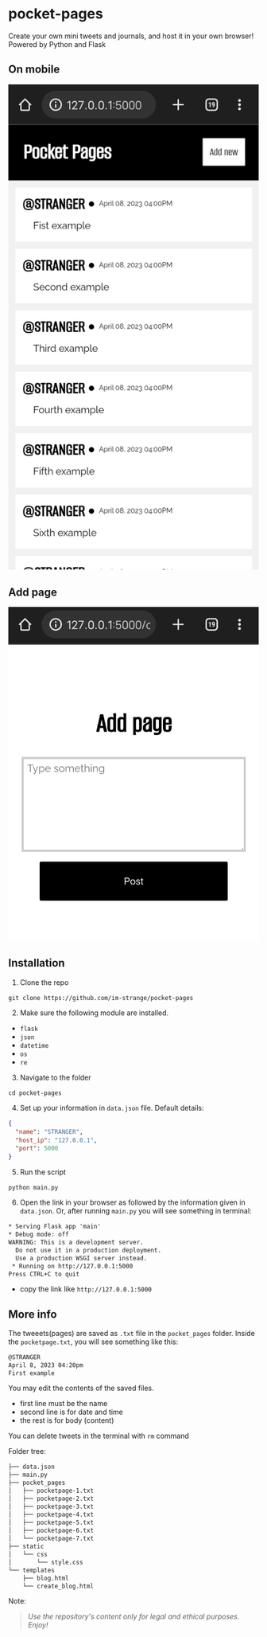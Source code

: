 # pocket-pages
Create your own mini tweets and journals, and host it in your own browser! Powered by Python and Flask

## On mobile
![](assets/Screenshot_2023_0408_162539.png)  

## Add page
![](assets/Screenshot_2023_0408_163138.png)  

## Installation
1. Clone the repo
```
git clone https://github.com/im-strange/pocket-pages
```
2. Make sure the following module are installed.
 - `flask`
 - `json`
 - `datetime`
 - `os`
 - `re`
3. Navigate to the folder
```
cd pocket-pages
```
4. Set up your information in `data.json` file. Default details:
```json
{
  "name": "STRANGER",
  "host_ip": "127.0.0.1",
  "port": 5000
}
```
5. Run the script
```
python main.py
```
6. Open the link in your browser as followed by the information given in `data.json`.
Or, after running `main.py` you will see something in terminal:
```shell
* Serving Flask app 'main'
* Debug mode: off
WARNING: This is a development server.
  Do not use it in a production deployment.
  Use a production WSGI server instead.
 * Running on http://127.0.0.1:5000
Press CTRL+C to quit
```
- copy the link like `http://127.0.0.1:5000`  

## More info
The tweeets(pages) are saved as `.txt` file in the `pocket_pages` folder.
Inside the `pocketpage.txt`, you will see something like this:

```
@STRANGER
April 8, 2023 04:20pm
First example
```
You may edit the contents of the saved files.
- first line must be the name
- second line is for date and time
- the rest is for body (content)  

You can delete tweets in the terminal with `rm` command   

Folder tree:
```
├── data.json
├── main.py
├── pocket_pages
│   ├── pocketpage-1.txt
│   ├── pocketpage-2.txt
│   ├── pocketpage-3.txt
│   ├── pocketpage-4.txt
│   ├── pocketpage-5.txt
│   ├── pocketpage-6.txt
│   └── pocketpage-7.txt
├── static
│   └── css
│       └── style.css
└── templates
    ├── blog.html
    └── create_blog.html
```
   

Note:
> *Use the repository's content only for legal and ethical purposes. Enjoy!*

